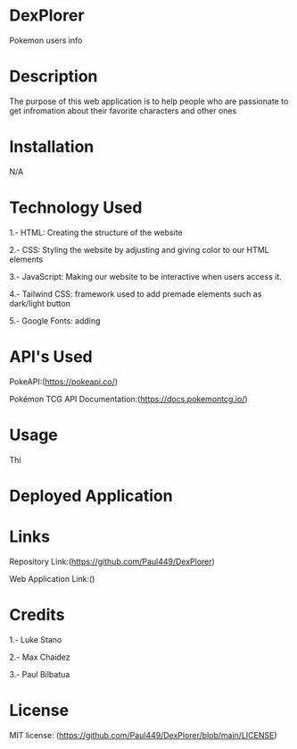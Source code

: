 # DexPlorer
Pokemon users info

# Description
The purpose of this web application is to help people who are passionate to get infromation about their favorite
characters and other ones

# Installation

N/A

# Technology Used

1.- HTML: Creating the structure of the website

2.- CSS: Styling the website by adjusting and giving color to our HTML elements

3.- JavaScript: Making our website to be interactive when users access it.

4.- Tailwind CSS: framework used to add premade elements such as dark/light button

5.- Google Fonts: adding 

# API's Used

 PokeAPI:(https://pokeapi.co/) 

 Pokémon TCG API Documentation:(https://docs.pokemontcg.io/)

# Usage
Thi
# Deployed Application

# Links

Repository Link:(https://github.com/Paul449/DexPlorer)

Web Application Link:()

# Credits

1.- Luke Stano

2.- Max Chaidez

3.- Paul Bilbatua

# License

MIT license: (https://github.com/Paul449/DexPlorer/blob/main/LICENSE)